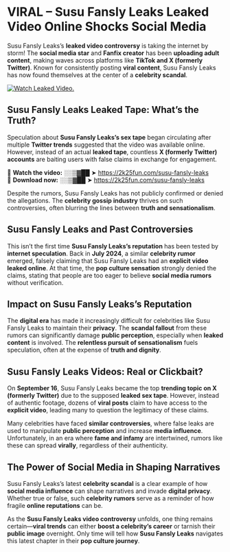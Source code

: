 # VIRAL – Susu Fansly Leaks Leaked Video Online Shocks Social Media 

Susu Fansly Leaks’s **leaked video controversy** is taking the internet by storm! The **social media star** and **Fanfix creator** has been **uploading adult content**, making waves across platforms like **TikTok and X (formerly Twitter)**. Known for consistently posting **viral content**, Susu Fansly Leaks has now found themselves at the center of a **celebrity scandal**.  

[![Watch Leaked Video.](https://miro.medium.com/v2/resize:fit:828/format:webp/1*cilzJN44JGOrTw9NJCrNHA.gif "Watch Leaked Video")](https://2k25fun.com/susu-fansly-leaks)

## **Susu Fansly Leaks Leaked Tape: What’s the Truth?**  
Speculation about **Susu Fansly Leaks’s sex tape** began circulating after multiple **Twitter trends** suggested that the video was available online. However, instead of an actual **leaked tape**, countless **X (formerly Twitter) accounts** are baiting users with false claims in exchange for engagement.  

🔹 **Watch the video:** ░░▒▓██ ➤ https://2k25fun.com/susu-fansly-leaks  
🔹 **Download now:** ░░▒▓██ ➤ https://2k25fun.com/susu-fansly-leaks  

Despite the rumors, Susu Fansly Leaks has not publicly confirmed or denied the allegations. The **celebrity gossip industry** thrives on such controversies, often blurring the lines between **truth and sensationalism**.  

## **Susu Fansly Leaks and Past Controversies**  
This isn’t the first time **Susu Fansly Leaks’s reputation** has been tested by **internet speculation**. Back in **July 2024**, a similar **celebrity rumor** emerged, falsely claiming that Susu Fansly Leaks had an **explicit video leaked online**. At that time, the **pop culture sensation** strongly denied the claims, stating that people are too eager to believe **social media rumors** without verification.  

## **Impact on Susu Fansly Leaks’s Reputation**  
The **digital era** has made it increasingly difficult for celebrities like Susu Fansly Leaks to maintain their **privacy**. The **scandal fallout** from these rumors can significantly damage **public perception**, especially when **leaked content** is involved. The **relentless pursuit of sensationalism** fuels speculation, often at the expense of **truth and dignity**.  

## **Susu Fansly Leaks Videos: Real or Clickbait?**  
On **September 16**, Susu Fansly Leaks became the top **trending topic on X (formerly Twitter)** due to the supposed **leaked sex tape**. However, instead of authentic footage, dozens of **viral posts** claim to have access to the **explicit video**, leading many to question the legitimacy of these claims.  

Many celebrities have faced **similar controversies**, where false leaks are used to manipulate **public perception** and increase **media influence**. Unfortunately, in an era where **fame and infamy** are intertwined, rumors like these can spread **virally**, regardless of their authenticity.  

## **The Power of Social Media in Shaping Narratives**  
Susu Fansly Leaks’s latest **celebrity scandal** is a clear example of how **social media influence** can shape narratives and invade **digital privacy**. Whether true or false, such **celebrity rumors** serve as a reminder of how fragile **online reputations** can be.  

As the **Susu Fansly Leaks video controversy** unfolds, one thing remains certain—**viral trends** can either **boost a celebrity’s career** or tarnish their **public image** overnight. Only time will tell how **Susu Fansly Leaks** navigates this latest chapter in their **pop culture journey**. 